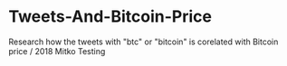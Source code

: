 # Tweets-And-Bitcoin-Price
Research how the tweets with "btc" or "bitcoin" is corelated with Bitcoin price / 2018
Mitko Testing
